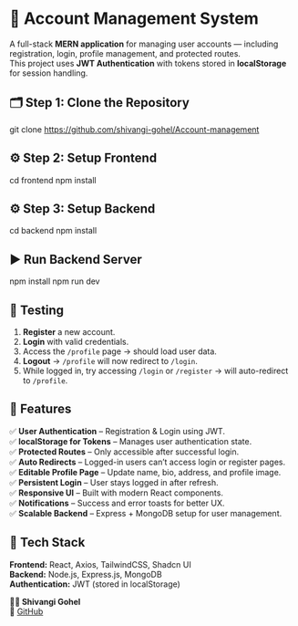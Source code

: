 # 🧾 Account Management System

A full-stack **MERN application** for managing user accounts — including registration, login, profile management, and protected routes.  
This project uses **JWT Authentication** with tokens stored in **localStorage** for session handling.

## 🗂 Step 1: Clone the Repository
git clone https://github.com/shivangi-gohel/Account-management

## ⚙️ Step 2: Setup Frontend
cd frontend 
npm install

## ⚙️ Step 3: Setup Backend
cd backend
npm install

## ▶️ Run Backend Server
npm install
npm run dev

## 🧪 Testing
1. **Register** a new account.  
2. **Login** with valid credentials.  
3. Access the `/profile` page → should load user data.  
4. **Logout** → `/profile` will now redirect to `/login`.  
5. While logged in, try accessing `/login` or `/register` → will auto-redirect to `/profile`.

## 🚀 Features

✅ **User Authentication** – Registration & Login using JWT.  
✅ **localStorage for Tokens** – Manages user authentication state.  
✅ **Protected Routes** – Only accessible after successful login.  
✅ **Auto Redirects** – Logged-in users can’t access login or register pages.  
✅ **Editable Profile Page** – Update name, bio, address, and profile image.  
✅ **Persistent Login** – User stays logged in after refresh.  
✅ **Responsive UI** – Built with modern React components.  
✅ **Notifications** – Success and error toasts for better UX.  
✅ **Scalable Backend** – Express + MongoDB setup for user management.  


## 🧩 Tech Stack

**Frontend:** React, Axios, TailwindCSS, Shadcn UI  
**Backend:** Node.js, Express.js, MongoDB  
**Authentication:** JWT (stored in localStorage) 


**👩‍💻 Shivangi Gohel**  
🔗 [GitHub](https://github.com/shivangi-gohel)  